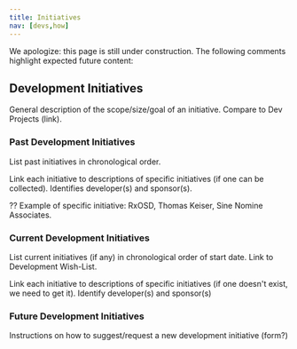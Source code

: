 ```yaml
---
title: Initiatives
nav: [devs,how]
---
```


We apologize: this page is still under construction.  The following comments highlight expected future content:

## Development Initiatives ##

General description of the scope/size/goal of an initiative.  Compare to Dev Projects (link).

### Past Development Initiatives ###

List past initiatives in chronological order.

Link each initiative to descriptions of specific initiatives (if one can be collected).  Identifies developer(s) and sponsor(s).

?? Example of specific initiative: RxOSD, Thomas Keiser, Sine Nomine Associates.

### Current Development Initiatives ###

List current initiatives (if any) in chronological order of start date.  Link to Development Wish-List.

Link each initiative to descriptions of specific initiatives (if one doesn't exist, we need to get it).  Identify developer(s) and sponsor(s)

### Future Development Initiatives ###

Instructions on how to suggest/request a new development initiative (form?)
